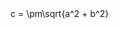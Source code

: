 <f-slider set="a" />
<f-math>c = \pm\sqrt{a^2 + b^2}</f-math>

<f-scene-canvas>
   <f-circle-canvas
    r="25"
    :stroke-width="1"
    stroke="black"
    fill="red"
    x="100"
    y="100" 
  />
</f-scene-canvas>
